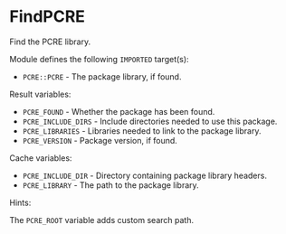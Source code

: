 # FindPCRE

Find the PCRE library.

Module defines the following `IMPORTED` target(s):

* `PCRE::PCRE` - The package library, if found.

Result variables:

* `PCRE_FOUND` - Whether the package has been found.
* `PCRE_INCLUDE_DIRS` - Include directories needed to use this package.
* `PCRE_LIBRARIES` - Libraries needed to link to the package library.
* `PCRE_VERSION` - Package version, if found.

Cache variables:

* `PCRE_INCLUDE_DIR` - Directory containing package library headers.
* `PCRE_LIBRARY` - The path to the package library.

Hints:

The `PCRE_ROOT` variable adds custom search path.
